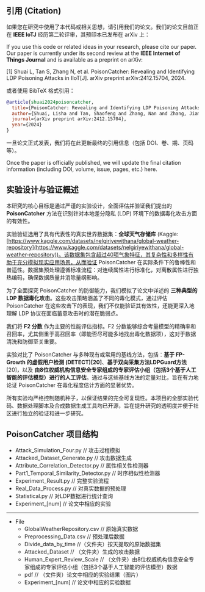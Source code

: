 ## 引用 (Citation)

如果您在研究中使用了本代码或相关思想，请引用我们的论文。我们的论文目前正在 **IEEE IoTJ** 经历第二轮评审，其预印本已发布在 arXiv 上：

If you use this code or related ideas in your research, please cite our paper. Our paper is currently under its second review at the **IEEE Internet of Things Journal** and is available as a preprint on arXiv:

[1] Shuai L, Tan S, Zhang N, et al. PoisonCatcher: Revealing and Identifying LDP Poisoning Attacks in IIoT[J]. arXiv preprint arXiv:2412.15704, 2024.

或者使用 BibTeX 格式引用：

```bibtex
@article{shuai2024poisoncatcher,
  title={PoisonCatcher: Revealing and Identifying LDP Poisoning Attacks in IIoT},
  author={Shuai, Lisha and Tan, Shaofeng and Zhang, Nan and Zhang, Jiamin and Zhang, Min and Yang, Xiaolong},
  journal={arXiv preprint arXiv:2412.15704},
  year={2024}
}
```

一旦论文正式发表，我们将在此更新最终的引用信息（包括 DOI、卷、期、页码等）。

Once the paper is officially published, we will update the final citation information (including DOI, volume, issue, pages, etc.) here.

## 实验设计与验证概述

本研究的核心目标是通过严谨的实验设计，全面评估并验证我们提出的 **PoisonCatcher** 方法在识别针对本地差分隐私 (LDP) 环境下的数据毒化攻击方面的有效性。

实验验证选用了具有代表性的真实世界数据集：**全球天气存储库** (Kaggle: [https://www.kaggle.com/datasets/nelgiriyewithana/global-weather-repository](https://www.kaggle.com/datasets/nelgiriyewithana/global-weather-repository))。该数据集包含超过40项气象特征，其复杂性和多样性有助于充分模拟现实应用场景，从而验证 PoisonCatcher 在实际条件下的鲁棒性和普适性。数据集预处理遵循标准流程：对连续属性进行标准化，对离散属性进行独热编码，确保数据质量并消除量纲影响。

为了全面探究 PoisonCatcher 的防御能力，我们模拟了论文中详述的 **三种典型的 LDP 数据毒化攻击**。这些攻击策略涵盖了不同的毒化模式，通过评估 PoisonCatcher 在这些攻击下的表现，我们不仅能验证其有效性，还能更深入地理解 LDP 协议在面临蓄意攻击时的潜在脆弱点。

我们将 **F2 分数** 作为主要的性能评估指标。F2 分数能够综合考量模型的精确率和召回率，尤其侧重于高召回率（即能否尽可能多地找出毒化数据项），这对于数据清洗和防御至关重要。

实验对比了 PoisonCatcher 与多种现有或常用的基线方法，包括：**基于 FP-Growth 的虚假用户检测 (DETECT)[20]**、**基于双向采集方法LDPGuard方法**[20]，以及 **由8位权威机构信息安全专家组成的专家评估小组（包括3个基于人工智能的评估模型）进行的人工评估**。通过与这些基线方法的定量对比，旨在有力地论证 PoisonCatcher 在毒化程度估计方面的显著优势。

所有实验均严格控制随机种子，以保证结果的完全可复现性。本项目的全部实验代码、数据处理脚本及合成数据生成工具均已开源，旨在提升研究的透明度并便于社区进行独立的验证和进一步研究。

## PoisonCatcher 项目结构

- Attack_Simulation_Four.py // 攻击过程模拟
- Attacked_Dataset_Generate.py // 攻击数据生成
- Attribute_Correlation_Detector.py // 属性相关性检测器
- Part1_Temporal_Similarity_Detector.py // 时序相似性检测器
- Experiment_Result.py // 完整实验流程
- Real_Data_Process.py  // 对真实数据的预处理
- Statistical.py  // 对LDP数据进行统计查询
- Experiment_[num] // 论文中相应的实验

---

- File
  - GlobalWeatherRepository.csv  // 原始真实数据
  - Preprocessing_Data.csv  // 预处理后数据
  - Divide_data_by_time //（文件夹）按天提取的原始数据集
  - Attacked_Dataset  // （文件夹）生成的攻击数据
  - Human_Expert_Review_Scale // （文件夹）由8位权威机构信息安全专家组成的专家评估小组（包括3个基于人工智能的评估模型）数据
  - pdf // （文件夹）论文中相应的实验结果（图片）
  - Experiment_[num] // 论文中相应的实验数据

